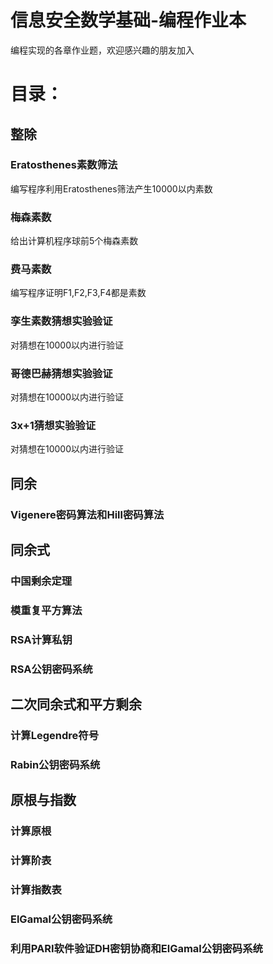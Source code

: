# 信息安全数学基础-编程作业本
 编程实现的各章作业题，欢迎感兴趣的朋友加入
# 目录：
## 整除
### Eratosthenes素数筛法
编写程序利用Eratosthenes筛法产生10000以内素数
### 梅森素数
给出计算机程序球前5个梅森素数
### 费马素数
编写程序证明F1,F2,F3,F4都是素数
### 孪生素数猜想实验验证
对猜想在10000以内进行验证
### 哥德巴赫猜想实验验证
对猜想在10000以内进行验证
### 3x+1猜想实验验证
对猜想在10000以内进行验证
## 同余
### Vigenere密码算法和Hill密码算法
##  同余式
### 中国剩余定理
### 模重复平方算法
### RSA计算私钥
### RSA公钥密码系统
## 二次同余式和平方剩余
### 计算Legendre符号
### Rabin公钥密码系统
## 原根与指数
### 计算原根
### 计算阶表
### 计算指数表
### ElGamal公钥密码系统
### 利用PARI软件验证DH密钥协商和ElGamal公钥密码系统


